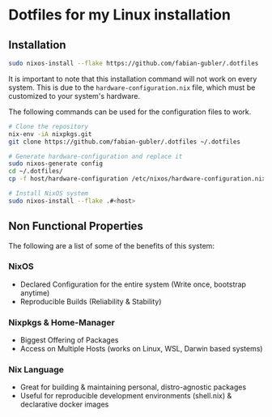 # Dotfiles for my Linux installation

## Installation
```bash
sudo nixos-install --flake https://github.com/fabian-gubler/.dotfiles
```

It is important to note that this installation command will not work on every system.
This is due to the `hardware-configuration.nix` file, which must be customized to your system's hardware. 

The following commands can be used for the configuration files to work.

```bash
# Clone the repository
nix-env -iA nixpkgs.git
git clone https://github.com/fabian-gubler/.dotfiles ~/.dotfiles

# Generate hardware-configuration and replace it
sudo nixos-generate config
cd ~/.dotfiles/
cp -f host/hardware-configuration /etc/nixos/hardware-configuration.nix 

# Install NixOS system
sudo nixos-install --flake .#<host>

```

## Non Functional Properties
The following are a list of some of the benefits of this system:

### NixOS
- Declared Configuration for the entire system (Write once, bootstrap anytime)
- Reproducible Builds (Reliability & Stability)

### Nixpkgs & Home-Manager
- Biggest Offering of Packages
- Access on Multiple Hosts (works on Linux, WSL, Darwin based systems)

### Nix Language
- Great for building & maintaining personal, distro-agnostic packages
- Useful for reproducible development environments (shell.nix) & declarative docker images
